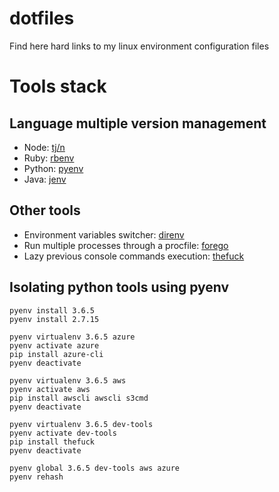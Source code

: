 # dotfiles
Find here hard links to my linux environment configuration files

# Tools stack

## Language multiple version management
- Node: [tj/n](https://github.com/tj/n)
- Ruby: [rbenv](https://github.com/rbenv/rbenv)
- Python: [pyenv](https://github.com/pyenv/pyenv)
- Java: [jenv](http://www.jenv.be/)

## Other tools
- Environment variables switcher: [direnv](https://direnv.net/)
- Run multiple processes through a procfile: [forego](https://github.com/ddollar/forego)
- Lazy previous console commands execution: [thefuck](https://github.com/nvbn/thefuck)

## Isolating python tools using pyenv
```
pyenv install 3.6.5
pyenv install 2.7.15

pyenv virtualenv 3.6.5 azure
pyenv activate azure
pip install azure-cli
pyenv deactivate

pyenv virtualenv 3.6.5 aws
pyenv activate aws
pip install awscli awscli s3cmd
pyenv deactivate

pyenv virtualenv 3.6.5 dev-tools
pyenv activate dev-tools
pip install thefuck
pyenv deactivate

pyenv global 3.6.5 dev-tools aws azure
pyenv rehash
```